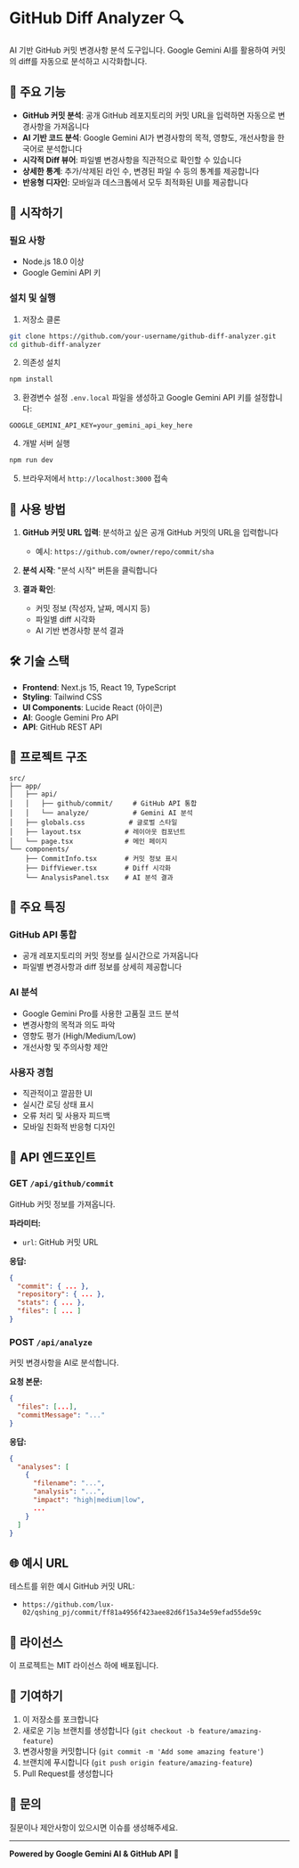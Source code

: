 # GitHub Diff Analyzer 🔍

AI 기반 GitHub 커밋 변경사항 분석 도구입니다. Google Gemini AI를 활용하여 커밋의 diff를 자동으로 분석하고 시각화합니다.

## 🌟 주요 기능

- **GitHub 커밋 분석**: 공개 GitHub 레포지토리의 커밋 URL을 입력하면 자동으로 변경사항을 가져옵니다
- **AI 기반 코드 분석**: Google Gemini AI가 변경사항의 목적, 영향도, 개선사항을 한국어로 분석합니다
- **시각적 Diff 뷰어**: 파일별 변경사항을 직관적으로 확인할 수 있습니다
- **상세한 통계**: 추가/삭제된 라인 수, 변경된 파일 수 등의 통계를 제공합니다
- **반응형 디자인**: 모바일과 데스크톱에서 모두 최적화된 UI를 제공합니다

## 🚀 시작하기

### 필요 사항

- Node.js 18.0 이상
- Google Gemini API 키

### 설치 및 실행

1. 저장소 클론

```bash
git clone https://github.com/your-username/github-diff-analyzer.git
cd github-diff-analyzer
```

2. 의존성 설치

```bash
npm install
```

3. 환경변수 설정
   `.env.local` 파일을 생성하고 Google Gemini API 키를 설정합니다:

```env
GOOGLE_GEMINI_API_KEY=your_gemini_api_key_here
```

4. 개발 서버 실행

```bash
npm run dev
```

5. 브라우저에서 `http://localhost:3000` 접속

## 📖 사용 방법

1. **GitHub 커밋 URL 입력**: 분석하고 싶은 공개 GitHub 커밋의 URL을 입력합니다

   - 예시: `https://github.com/owner/repo/commit/sha`

2. **분석 시작**: "분석 시작" 버튼을 클릭합니다

3. **결과 확인**:
   - 커밋 정보 (작성자, 날짜, 메시지 등)
   - 파일별 diff 시각화
   - AI 기반 변경사항 분석 결과

## 🛠️ 기술 스택

- **Frontend**: Next.js 15, React 19, TypeScript
- **Styling**: Tailwind CSS
- **UI Components**: Lucide React (아이콘)
- **AI**: Google Gemini Pro API
- **API**: GitHub REST API

## 📁 프로젝트 구조

```
src/
├── app/
│   ├── api/
│   │   ├── github/commit/     # GitHub API 통합
│   │   └── analyze/           # Gemini AI 분석
│   ├── globals.css           # 글로벌 스타일
│   ├── layout.tsx           # 레이아웃 컴포넌트
│   └── page.tsx             # 메인 페이지
└── components/
    ├── CommitInfo.tsx       # 커밋 정보 표시
    ├── DiffViewer.tsx       # Diff 시각화
    └── AnalysisPanel.tsx    # AI 분석 결과
```

## 🎯 주요 특징

### GitHub API 통합

- 공개 레포지토리의 커밋 정보를 실시간으로 가져옵니다
- 파일별 변경사항과 diff 정보를 상세히 제공합니다

### AI 분석

- Google Gemini Pro를 사용한 고품질 코드 분석
- 변경사항의 목적과 의도 파악
- 영향도 평가 (High/Medium/Low)
- 개선사항 및 주의사항 제안

### 사용자 경험

- 직관적이고 깔끔한 UI
- 실시간 로딩 상태 표시
- 오류 처리 및 사용자 피드백
- 모바일 친화적 반응형 디자인

## 🔧 API 엔드포인트

### GET `/api/github/commit`

GitHub 커밋 정보를 가져옵니다.

**파라미터:**

- `url`: GitHub 커밋 URL

**응답:**

```json
{
  "commit": { ... },
  "repository": { ... },
  "stats": { ... },
  "files": [ ... ]
}
```

### POST `/api/analyze`

커밋 변경사항을 AI로 분석합니다.

**요청 본문:**

```json
{
  "files": [...],
  "commitMessage": "..."
}
```

**응답:**

```json
{
  "analyses": [
    {
      "filename": "...",
      "analysis": "...",
      "impact": "high|medium|low",
      ...
    }
  ]
}
```

## 🌐 예시 URL

테스트를 위한 예시 GitHub 커밋 URL:

- `https://github.com/lux-02/qshing_pj/commit/ff81a4956f423aee82d6f15a34e59efad55de59c`

## 📝 라이선스

이 프로젝트는 MIT 라이선스 하에 배포됩니다.

## 🤝 기여하기

1. 이 저장소를 포크합니다
2. 새로운 기능 브랜치를 생성합니다 (`git checkout -b feature/amazing-feature`)
3. 변경사항을 커밋합니다 (`git commit -m 'Add some amazing feature'`)
4. 브랜치에 푸시합니다 (`git push origin feature/amazing-feature`)
5. Pull Request를 생성합니다

## 📧 문의

질문이나 제안사항이 있으시면 이슈를 생성해주세요.

---

**Powered by Google Gemini AI & GitHub API** 🚀
